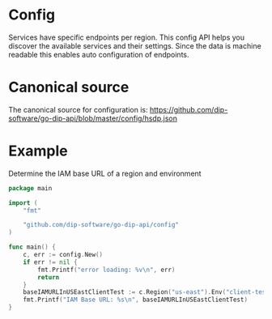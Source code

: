 # Config
Services have specific endpoints per region. This config API helps you
discover the available services and their settings. Since the data is
machine readable this enables auto configuration of endpoints.

# Canonical source
The canonical source for configuration is:
https://github.com/dip-software/go-dip-api/blob/master/config/hsdp.json

# Example
Determine the IAM base URL of a region and environment

```go
package main

import (
	"fmt"

	"github.com/dip-software/go-dip-api/config"
)

func main() {
	c, err := config.New()
	if err != nil {
		fmt.Printf("error loading: %v\n", err)
		return
	}
	baseIAMURLInUSEastClientTest := c.Region("us-east").Env("client-test").Service("iam").URL
	fmt.Printf("IAM Base URL: %s\n", baseIAMURLInUSEastClientTest)
}
```
